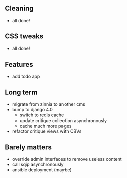 ## Cleaning

- all done!


## CSS tweaks

- all done!


## Features

- add todo app


## Long term

- migrate from zinnia to another cms
- bump to django 4.0
    - switch to redis cache
    - update critique collection asynchronously
    - cache much more pages
- refactor critique views with CBVs


## Barely matters

- override admin interfaces to remove useless content
- call sqip asynchronously
- ansible deployment (maybe)
